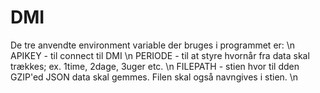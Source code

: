 # DMI
De tre anvendte environment variable der bruges i programmet er: \n
APIKEY - til connect til DMI \n
PERIODE - til at styre hvornår fra data skal trækkes; ex. 1time, 2dage, 3uger etc. \n
FILEPATH - stien hvor til dden GZIP'ed JSON data skal gemmes. Filen skal også navngives i stien. \n
